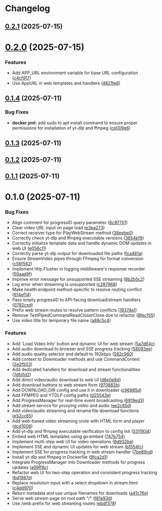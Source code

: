 # Changelog

## [0.2.1](https://github.com/MohammadBnei/gostreampuller/compare/0.2.0...0.2.1) (2025-07-15)

# [0.2.0](https://github.com/MohammadBnei/gostreampuller/compare/0.1.4...0.2.0) (2025-07-15)


### Features

* Add APP_URL environment variable for base URL configuration ([c4cf917](https://github.com/MohammadBnei/gostreampuller/commit/c4cf917647cd85bbb43842a7385beeceb750182c))
* Use AppURL in web templates and handlers ([4821fe6](https://github.com/MohammadBnei/gostreampuller/commit/4821fe60f4a6e8722ef952cec0174cc531c2cdaf))

## [0.1.4](https://github.com/MohammadBnei/gostreampuller/compare/0.1.3...0.1.4) (2025-07-11)


### Bug Fixes

* **docker.yml:** add sudo to apt install command to ensure proper permissions for installation of yt-dlp and ffmpeg ([ce009e6](https://github.com/MohammadBnei/gostreampuller/commit/ce009e67601f46406d66b7e1dfaed21208c4ba96))

## [0.1.3](https://github.com/MohammadBnei/gostreampuller/compare/0.1.2...0.1.3) (2025-07-11)

## [0.1.2](https://github.com/MohammadBnei/gostreampuller/compare/0.1.1...0.1.2) (2025-07-11)

## [0.1.1](https://github.com/MohammadBnei/gostreampuller/compare/0.1.0...0.1.1) (2025-07-11)

# 0.1.0 (2025-07-11)


### Bug Fixes

* Align comment for progressID query parameter ([6c97701](https://github.com/MohammadBnei/gostreampuller/commit/6c97701674681b80d4237b28acc3a7a3379de23b))
* Clear video URL input on page load ([e3ea273](https://github.com/MohammadBnei/gostreampuller/commit/e3ea2739259ef2b9b957f8be6c2dd4bce5eafee2))
* Correct receiver type for PlayWebStream method ([38eebe0](https://github.com/MohammadBnei/gostreampuller/commit/38eebe0753ff7ee28a06e0a56f1afd1e0ede8467))
* Correctly check yt-dlp and ffmpeg executable versions ([3654bf9](https://github.com/MohammadBnei/gostreampuller/commit/3654bf91916205e0ef959f1123deb47eaa6c3c14))
* Correctly initialize template data and handle dynamic DOM updates in web UI ([e056c11](https://github.com/MohammadBnei/gostreampuller/commit/e056c11ce21d238dbe13c4f3390239b0f7d65671))
* Correctly parse yt-dlp output for downloaded file paths ([fca481a](https://github.com/MohammadBnei/gostreampuller/commit/fca481a3f9a62a47e7e7b003a171abe56af894b0))
* Ensure StreamVideo pipes through FFmpeg for format conversion ([c56f562](https://github.com/MohammadBnei/gostreampuller/commit/c56f562661b38f0259cab16129e0e5edc52e7895))
* Implement http.Flusher in logging middleware's response recorder ([50aad9f](https://github.com/MohammadBnei/gostreampuller/commit/50aad9fc75d277dad688203691f23837a28c5916))
* Improve error message for unsupported SSE streaming ([8b2b5c2](https://github.com/MohammadBnei/gostreampuller/commit/8b2b5c22efab5dc382167610aa144f12999eea7a))
* Log error when streaming is unsupported ([c287968](https://github.com/MohammadBnei/gostreampuller/commit/c2879688121ca2a913f3af62c7db779d0d51485c))
* Make health endpoint method-specific to resolve routing conflict ([614ef14](https://github.com/MohammadBnei/gostreampuller/commit/614ef146a56a68f0866d1f80c0d01fce507a35c3))
* Pass empty progressID to API-facing download/stream handlers ([0792ced](https://github.com/MohammadBnei/gostreampuller/commit/0792ced0d9f7d2f76189128caedcf924a3d79753))
* Prefix web stream routes to resolve pattern conflicts ([19374a1](https://github.com/MohammadBnei/gostreampuller/commit/19374a1c1d9a203126d6aad713751d9e8e68e587))
* Remove TestPipedCommandReadCloserClose due to refactor ([8fec155](https://github.com/MohammadBnei/gostreampuller/commit/8fec155dbaaed84568e750c1564fd9e00dd2ba39))
* Use video title for temporary file name ([a88c5c4](https://github.com/MohammadBnei/gostreampuller/commit/a88c5c4a841d90fbd44d92423b5f9b1b906de53e))


### Features

* Add 'Load Video Info' button and dynamic UI for web stream ([5a7d64c](https://github.com/MohammadBnei/gostreampuller/commit/5a7d64c6d74e0dc76a5d20639ec83fda7155a359))
* Add audio download to browser and SSE progress tracking ([58093ee](https://github.com/MohammadBnei/gostreampuller/commit/58093eef96fcc812e4094427928cb2ef27e71c78))
* Add audio quality selector and default to 192kbps ([582c960](https://github.com/MohammadBnei/gostreampuller/commit/582c960af9670b815f4f5f5e3667989bc6e35cb5))
* Add context to Downloader methods and use CommandContext ([2e2f503](https://github.com/MohammadBnei/gostreampuller/commit/2e2f503be8b9b8a4d2143a9d8c9cf1958124aca0))
* Add dedicated handlers for download and stream functionalities ([7dfd1d2](https://github.com/MohammadBnei/gostreampuller/commit/7dfd1d275feae7a54c0b5e0c71729c9bcd63bbc6))
* Add direct video/audio download to web UI ([d8e0e8d](https://github.com/MohammadBnei/gostreampuller/commit/d8e0e8d8c8b7ae27b0b5cc87907f6b2603fce4b7))
* Add download buttons to web stream form ([970882b](https://github.com/MohammadBnei/gostreampuller/commit/970882b5266378f3d7968f871e542f68f466d0a5))
* Add DOWNLOAD_DIR config and use it in downloader ([c96885d](https://github.com/MohammadBnei/gostreampuller/commit/c96885d45a72ba1b372cf8646c6273fa22ffdd64))
* Add FFMPEG and YTDLP config paths ([d25543e](https://github.com/MohammadBnei/gostreampuller/commit/d25543e1c173360b491d1a9a9a4f777dd25b66a6))
* Add ProgressManager for real-time event broadcasting ([6919ed3](https://github.com/MohammadBnei/gostreampuller/commit/6919ed3ed716231c4a03cf359d1474107c1c02bd))
* Add stream service for proxying video and audio ([ee2c85d](https://github.com/MohammadBnei/gostreampuller/commit/ee2c85d5934c83bd778f5abd9330d92cfc6bb977))
* Add video/audio streaming and rename file download functions ([e52cc65](https://github.com/MohammadBnei/gostreampuller/commit/e52cc65b55bf146de00911cd5a572f59b8cca45c))
* Add web-based video streaming route with HTML form and player ([dcd1006](https://github.com/MohammadBnei/gostreampuller/commit/dcd1006cc9a86bcf478dea5a8f6c70ac602947d0))
* Add yt-dlp and ffmpeg executable verification to config init ([5311934](https://github.com/MohammadBnei/gostreampuller/commit/53119348f8def0b333f25ba920ea672337a4f492))
* Embed web HTML templates using go:embed ([747b754](https://github.com/MohammadBnei/gostreampuller/commit/747b754923e3b8d8a519a4970b29e406ba37101a))
* Implement multi-step web UI for video operations ([8d932be](https://github.com/MohammadBnei/gostreampuller/commit/8d932beaac69812291ea1f2be94524d53504d552))
* Implement SSE and dynamic UI updates for web stream ([b1554fc](https://github.com/MohammadBnei/gostreampuller/commit/b1554fc1fb3c3a4558c54f8536cc9ee1b6933788))
* Implement SSE for progress tracking in web stream handler ([7be89cd](https://github.com/MohammadBnei/gostreampuller/commit/7be89cdc289036ebbf2cec26f1b9a1dfe08eba58))
* Install yt-dlp and ffmpeg in Dockerfile ([9fca2d1](https://github.com/MohammadBnei/gostreampuller/commit/9fca2d1b441fc8560e2c2af61fbe4dd96dc09b63))
* Integrate ProgressManager into Downloader methods for progress updates ([a99ff8c](https://github.com/MohammadBnei/gostreampuller/commit/a99ff8c23e1d016535a23481180b1eb5fc2e92b0))
* Refactor web UI for two-step operation and consistent progress tracking ([bd1987d](https://github.com/MohammadBnei/gostreampuller/commit/bd1987d63fa93781cccdd719f2403406a3c6f5aa))
* Replace resolution input with a select dropdown in stream.html ([c4dd970](https://github.com/MohammadBnei/gostreampuller/commit/c4dd970195c46b770a4896b6d6b8ae7c67cbdb73))
* Return metadata and use unique filenames for downloads ([a41c76e](https://github.com/MohammadBnei/gostreampuller/commit/a41c76e47ffaee7c355e155b2a596a53623e070e))
* Serve web stream page on root path "/" ([f81e93d](https://github.com/MohammadBnei/gostreampuller/commit/f81e93d693f3c4182226e6692c1caa809012f9bb))
* Use /web prefix for web streaming routes ([ebdf378](https://github.com/MohammadBnei/gostreampuller/commit/ebdf3786c4f9651a5970a06051db9e0c0ed09c29))
